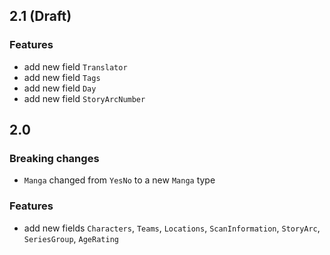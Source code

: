 ## 2.1 (Draft)

### Features

- add new field `Translator`
- add new field `Tags`
- add new field `Day`
- add new field `StoryArcNumber`

## 2.0

### Breaking changes

- `Manga` changed from `YesNo` to a new `Manga` type

### Features
- add new fields `Characters`, `Teams`, `Locations`, `ScanInformation`, `StoryArc`, `SeriesGroup`, `AgeRating`
